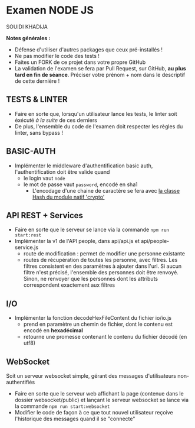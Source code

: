 Examen NODE JS
===============
SOUIDI KHADIJA 

**Notes générales :**

 * Défense d'utiliser d'autres packages que ceux pré-installés !
 * Ne pas modifier le code des tests !
 * Faites un FORK de ce projet dans votre propre GitHub 
 * La validation de l'examen se fera par Pull Request, sur GitHub, **au plus tard en fin de séance**. Préciser votre prénom + nom dans le descriptif de cette dernière !


TESTS & LINTER
--------------

* Faire en sorte que, lorsqu'un utilisateur lance les tests, le linter soit éxécuté *à la suite* de ces derniers
* De plus, l'ensemble du code de l'examen doit respecter les règles du linter, sans bypass !

BASIC-AUTH
----------

* Implémenter le middleware d'authentification basic auth, l'authentification doit être valide quand
  * le login vaut `node` 
  * le mot de passe vaut `password`, encodé en sha1
    * L'encodage d'une chaine de caractère se fera avec [la classe Hash du module natif 'crypto'](https://nodejs.org/docs/latest-v12.x/api/crypto.html#crypto_class_hash)

API REST + Services
-------------------

* Faire en sorte que le serveur se lance via la commande `npm run start:rest`
* Implémenter la v1 de l'API people, dans api/api.js et api/people-service.js
  * route de modification : permet de modifier une personne existante
  * routes de récupération de toutes les personne, avec filtres. Les filtres consistent en des paramètres à ajouter dans l'url. Si aucun filtre n'est précisé, l'ensemble des personnes doit être renvoyé. Sinon, ne renvoyer que les personnes dont les attributs correspondent exactement aux filtres

I/O
---

* Implémenter la fonction decodeHexFileContent du fichier io/io.js
  * prend en paramètre un chemin de fichier, dont le contenu est encodé en **hexadécimal**
  * retourne une promesse contenant le contenu du fichier décodé (en utf8)

WebSocket 
---------

Soit un serveur websocket simple, gérant des messages d'utilisateurs non-authentifiés
  * Faire en sorte que le serveur web affichant la page (contenue dans le dossier websocket/public) et lançant le serveur websocket se lance via la commande `npm run start:websocket`
  * Modifier le code de façon à ce que tout nouvel utilisateur reçoive l'historique des messages quand il se "connecte"
  
